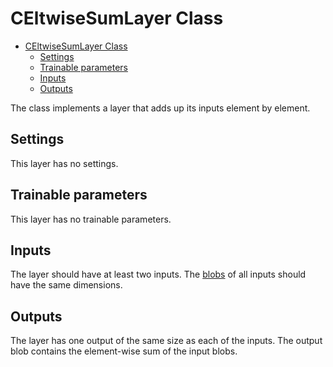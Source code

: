 # CEltwiseSumLayer Class

<!-- TOC -->

- [CEltwiseSumLayer Class](#celtwisesumlayer-class)
    - [Settings](#settings)
    - [Trainable parameters](#trainable-parameters)
    - [Inputs](#inputs)
    - [Outputs](#outputs)

<!-- /TOC -->

The class implements a layer that adds up its inputs element by element.

## Settings

This layer has no settings.

## Trainable parameters

This layer has no trainable parameters.

## Inputs

The layer should have at least two inputs. The [blobs](../DnnBlob.md) of all inputs should have the same dimensions.

## Outputs

The layer has one output of the same size as each of the inputs. The output blob contains the element-wise sum of the input blobs.
